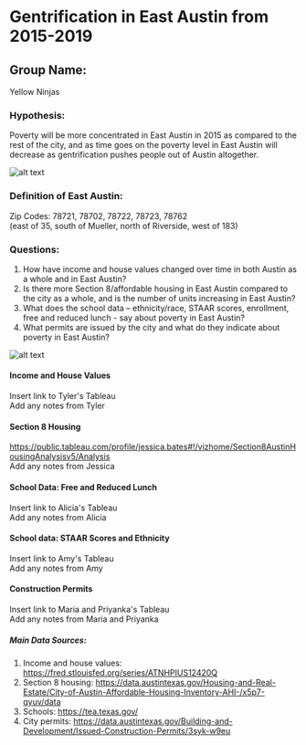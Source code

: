 # Gentrification in East Austin from 2015-2019


## Group Name: 
Yellow Ninjas

### Hypothesis: 
Poverty will be more concentrated in East Austin in 2015 as compared to the rest of the city, and as time goes on the poverty level in East Austin will decrease as gentrification pushes people out of Austin altogether. 


![alt text](https://cartoonistgroup.com/properties/speedbump/art_images/cg595019b273ade.jpg)


### Definition of East Austin: 
Zip Codes: 78721, 78702, 78722, 78723, 78762 <br>
(east of 35, south of Mueller, north of Riverside, west of 183)

### Questions:
1. How have income and house values changed over time in both Austin as a whole and in East Austin? 
2. Is there more Section 8/affordable housing in East Austin compared to the city as a whole, and is the number of units increasing in East Austin? 
3. What does the school data – ethnicity/race, STAAR scores, enrollment, free and reduced lunch - say about poverty in East Austin?
4. What permits are issued by the city and what do they indicate about poverty in East Austin?


![alt text](https://i2.wp.com/jensorensen.com/wp-content/uploads/2013/04/gentrification.png?fit=600%2C616&ssl=1)


#### Income and House Values
Insert link to Tyler's Tableau <br>
Add any notes from Tyler



#### Section 8 Housing
https://public.tableau.com/profile/jessica.bates#!/vizhome/Section8AustinHousingAnalysisv5/Analysis <br>
Add any notes from Jessica



#### School Data: Free and Reduced Lunch
Insert link to Alicia's Tableau <br>
Add any notes from Alicia



#### School data: STAAR Scores and Ethnicity
Insert link to Amy's Tableau <br>
Add any notes from Amy



#### Construction Permits
Insert link to Maria and Priyanka's Tableau <br>
Add any notes from Maria and Priyanka


##### Main Data Sources: 
1. Income and house values: https://fred.stlouisfed.org/series/ATNHPIUS12420Q <br>
2. Section 8 housing: https://data.austintexas.gov/Housing-and-Real-Estate/City-of-Austin-Affordable-Housing-Inventory-AHI-/x5p7-qyuv/data <br>
3. Schools: https://tea.texas.gov/ <br>
4. City permits: https://data.austintexas.gov/Building-and-Development/Issued-Construction-Permits/3syk-w9eu <br>
